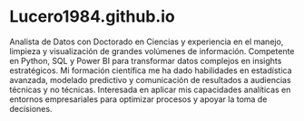 # Lucero1984.github.io
Analista de Datos con Doctorado en Ciencias y experiencia en el manejo, limpieza y visualización de grandes volúmenes de información. Competente en Python, SQL y Power BI para transformar datos complejos en insights estratégicos. Mi formación científica me ha dado habilidades en estadística avanzada, modelado predictivo y comunicación de resultados a audiencias técnicas y no técnicas. Interesada en aplicar mis capacidades analíticas en entornos empresariales para optimizar procesos y apoyar la toma de decisiones.
